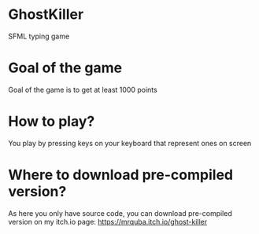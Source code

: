 # GhostKiller
SFML typing game
# Goal of the game
Goal of the game is to get at least 1000 points
# How to play?
You play by pressing keys on your keyboard that represent ones on screen
# Where to download pre-compiled version?
As here you only have source code, you can download pre-compiled version on my itch.io page: https://mrquba.itch.io/ghost-killer
